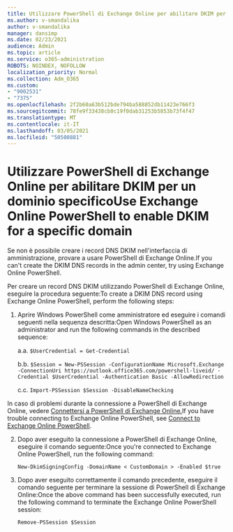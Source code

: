 ```yaml
---
title: Utilizzare PowerShell di Exchange Online per abilitare DKIM per un dominio specifico
ms.author: v-smandalika
author: v-smandalika
manager: dansimp
ms.date: 02/23/2021
audience: Admin
ms.topic: article
ms.service: o365-administration
ROBOTS: NOINDEX, NOFOLLOW
localization_priority: Normal
ms.collection: Adm_O365
ms.custom:
- "9002531"
- "7375"
ms.openlocfilehash: 2f2b60a63b512bde794ba588852db11423e766f3
ms.sourcegitcommit: 78fe9f33438cb0c19f0dab31253b5853b73f4f47
ms.translationtype: MT
ms.contentlocale: it-IT
ms.lasthandoff: 03/05/2021
ms.locfileid: "50500881"
---
```

# <a name="use-exchange-online-powershell-to-enable-dkim-for-a-specific-domain"></a><span data-ttu-id="d9ac6-102">Utilizzare PowerShell di Exchange Online per abilitare DKIM per un dominio specifico</span><span class="sxs-lookup"><span data-stu-id="d9ac6-102">Use Exchange Online PowerShell to enable DKIM for a specific domain</span></span>

<span data-ttu-id="d9ac6-103">Se non è possibile creare i record DNS DKIM nell'interfaccia di amministrazione, provare a usare PowerShell di Exchange Online.</span><span class="sxs-lookup"><span data-stu-id="d9ac6-103">If you can't create the DKIM DNS records in the admin center, try using Exchange Online PowerShell.</span></span> 

<span data-ttu-id="d9ac6-104">Per creare un record DNS DKIM utilizzando PowerShell di Exchange Online, eseguire la procedura seguente:</span><span class="sxs-lookup"><span data-stu-id="d9ac6-104">To create a DKIM DNS record using Exchange Online PowerShell, perform the following steps:</span></span>

1. <span data-ttu-id="d9ac6-105">Aprire Windows PowerShell come amministratore ed eseguire i comandi seguenti nella sequenza descritta:</span><span class="sxs-lookup"><span data-stu-id="d9ac6-105">Open Windows PowerShell as an administrator and run the following commands in the described sequence:</span></span>

    <span data-ttu-id="d9ac6-106">a.</span><span class="sxs-lookup"><span data-stu-id="d9ac6-106">a.</span></span> `$UserCredential = Get-Credential`

    <span data-ttu-id="d9ac6-107">b.</span><span class="sxs-lookup"><span data-stu-id="d9ac6-107">b.</span></span> `$Session = New-PSSession -ConfigurationName Microsoft.Exchange -ConnectionUri https://outlook.office365.com/powershell-liveid/ -Credential $UserCredential -Authentication Basic -AllowRedirection`

    <span data-ttu-id="d9ac6-108">c.</span><span class="sxs-lookup"><span data-stu-id="d9ac6-108">c.</span></span> `Import-PSSession $Session -DisableNameChecking`
    
<span data-ttu-id="d9ac6-109">In caso di problemi durante la connessione a PowerShell di Exchange Online, vedere [Connettersi a PowerShell di Exchange Online.](https://docs.microsoft.com/powershell/exchange/connect-to-exchange-online-powershell)</span><span class="sxs-lookup"><span data-stu-id="d9ac6-109">If you have trouble connecting to Exchange Online PowerShell, see [Connect to Exchange Online PowerShell](https://docs.microsoft.com/powershell/exchange/connect-to-exchange-online-powershell).</span></span>

2. <span data-ttu-id="d9ac6-110">Dopo aver eseguito la connessione a PowerShell di Exchange Online, eseguire il comando seguente:</span><span class="sxs-lookup"><span data-stu-id="d9ac6-110">Once you're connected to Exchange Online PowerShell, run the following command:</span></span>

    `New-DkimSigningConfig -DomainName < CustomDomain > -Enabled $true`

3. <span data-ttu-id="d9ac6-111">Dopo aver eseguito correttamente il comando precedente, eseguire il comando seguente per terminare la sessione di PowerShell di Exchange Online:</span><span class="sxs-lookup"><span data-stu-id="d9ac6-111">Once the above command has been successfully executed, run the following command to terminate the Exchange Online PowerShell session:</span></span>

    `Remove-PSSession $Session` 



